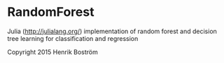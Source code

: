 # RandomForest
Julia (http://julialang.org/) implementation of random forest and decision tree learning for classification and regression

Copyright 2015 Henrik Boström


